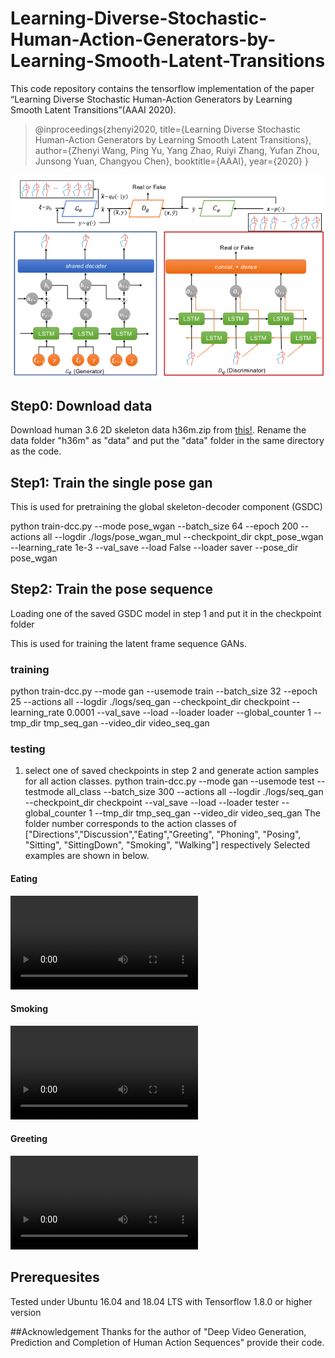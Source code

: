 # Learning-Diverse-Stochastic-Human-Action-Generators-by-Learning-Smooth-Latent-Transitions
This code repository contains the tensorflow implementation of the paper “Learning Diverse Stochastic Human-Action Generators by Learning Smooth Latent Transitions”(AAAI 2020).
>@inproceedings{zhenyi2020,
  title={Learning Diverse Stochastic Human-Action Generators by Learning Smooth Latent Transitions},
  author={Zhenyi Wang, Ping Yu, Yang Zhao, Ruiyi Zhang, Yufan Zhou, Junsong Yuan, Changyou Chen},
  booktitle={AAAI},
  year={2020}
}

![network structure](image_and_video/structure.png  "Network architecture")
##  Step0: Download data 
Download human 3.6 2D skeleton data h36m.zip from [this!](https://github.com/una-dinosauria/3d-pose-baseline). Rename the data folder "h36m" as "data" and put the "data" folder in the same directory as the code.

##  Step1: Train the single pose gan
This is used for pretraining the global skeleton-decoder component (GSDC)

python train-dcc.py --mode pose_wgan --batch_size 64 --epoch 200 --actions all --logdir ./logs/pose_wgan_mul --checkpoint_dir ckpt_pose_wgan --learning_rate 1e-3 --val_save --load False --loader saver --pose_dir pose_wgan

##  Step2: Train the pose sequence
Loading one of the saved GSDC model in step 1 and put it in the checkpoint folder 

This is used for training the latent frame sequence GANs.

###  training

python train-dcc.py --mode gan --usemode train --batch_size 32 --epoch 25 --actions all --logdir ./logs/seq_gan --checkpoint_dir checkpoint --learning_rate 0.0001 --val_save --load --loader loader --global_counter 1 --tmp_dir tmp_seq_gan --video_dir video_seq_gan

### testing

1.  select one of saved checkpoints in step 2 and generate action samples for all action classes.
python train-dcc.py --mode gan --usemode test --testmode all_class --batch_size 300 --actions all --logdir ./logs/seq_gan --checkpoint_dir checkpoint  --val_save --load --loader tester --global_counter 1 --tmp_dir tmp_seq_gan --video_dir video_seq_gan
The folder number corresponds to the action classes of
["Directions","Discussion","Eating","Greeting", "Phoning", "Posing", "Sitting", "SittingDown", "Smoking", "Walking"] respectively
Selected examples are shown in below.

#### Eating
<div class="video_container">
  <video controls="controls" allowfullscreen="true" >
    <source src="image_and_video/eating.mp4" type="video/mp4">
  </video> 
</div>

#### Smoking
<div class="video_container">
  <video controls="controls" allowfullscreen="true" >
    <source src="image_and_video/smoking.mp4" type="video/mp4">
  </video> 
</div>


#### Greeting
<div class="video_container">
  <video controls="controls" allowfullscreen="true" >
    <source src="image_and_video/greeting.mp4" type="video/mp4">
  </video> 
</div>


## Prerequesites
Tested under Ubuntu 16.04 and 18.04 LTS with Tensorflow 1.8.0 or higher version

##Acknowledgement
Thanks for the author of "Deep Video Generation, Prediction and Completion of Human Action Sequences" provide their code.
